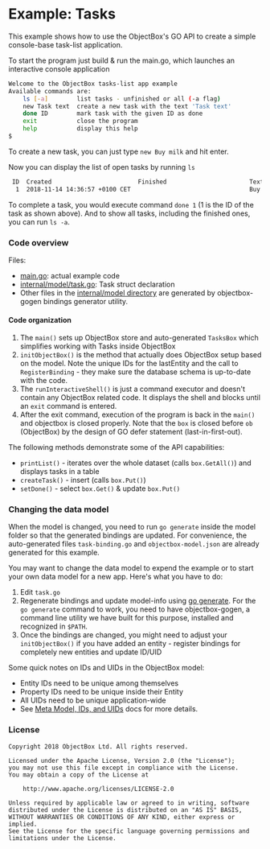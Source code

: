 # Example: Tasks
This example shows how to use the ObjectBox's GO API to create a simple console-base task-list application.

To start the program just build & run the main.go, which launches an interactive console application

```bash
Welcome to the ObjectBox tasks-list app example
Available commands are: 
    ls [-a]        list tasks - unfinished or all (-a flag)
    new Task text  create a new task with the text 'Task text'
    done ID        mark task with the given ID as done
    exit           close the program
    help           display this help
$ 
```

To create a new task, you can just type `new Buy milk` and hit enter. 

Now you can display the list of open tasks by running `ls`
```bash
 ID  Created                        Finished                       Text
  1  2018-11-14 14:36:57 +0100 CET                                 Buy milk
```

To complete a task, you would execute command `done 1` (1 is the ID of the task as shown above).
And to show all tasks, including the finished ones, you can run `ls -a`.

### Code overview
Files:

* [main.go](main.go): actual example code
* [internal/model/task.go](internal/model/task.go): Task struct declaration
* Other files in the [internal/model directory](internal/model) are generated by objectbox-gogen bindings generator utility.

#### Code organization

1. The `main()` sets up ObjectBox store and auto-generated `TasksBox` which simplifies working with Tasks inside ObjectBox  
1. `initObjectBox()` is the method that actually does ObjectBox setup based on the model. Note the unique IDs for the lastEntity 
and the call to `RegisterBinding` - they make sure the database schema is up-to-date with the code. 
1. The `runInteractiveShell()` is just a command executor and doesn't contain any ObjectBox related code. 
It displays the shell and blocks until an `exit` command is entered.
1. After the exit command, execution of the program is back in the `main()` and objectbox is closed properly.
Note that the `box` is closed before `ob` (ObjectBox) by the design of GO defer statement (last-in-first-out).

The following methods demonstrate some of the API capabilities: 

* `printList()` - iterates over the whole dataset (calls `box.GetAll()`) and displays tasks in a table
* `createTask()` - insert (calls `box.Put()`) 
* `setDone()` - select `box.Get()` & update `box.Put()`
 
### Changing the data model
When the model is changed, you need to run `go generate` inside the model folder so that the generated bindings are updated.
For convenience, the auto-generated files `task-binding.go` and `objectbox-model.json` are already generated for this example.

You may want to change the data model to expend the example or to start your own data model for a new app.
Here's what you have to do:

1. Edit `task.go` 
2. Regenerate bindings and update model-info using [go generate](https://blog.golang.org/generate). 
For the `go generate` command to work, you need to have objectbox-gogen, a command line utility we have built for this purpose, installed and recognized in `$PATH`.
3. Once the bindings are changed, you might need to adjust your `initObjectBox()` if you have added an entity - register bindings for completely new entities and update ID/UID

Some quick notes on IDs and UIDs in the ObjectBox model:

* Entity IDs need to be unique among themselves
* Property IDs need to be unique inside their Entity
* All UIDs need to be unique application-wide
* See [Meta Model, IDs, and UIDs](https://docs.objectbox.io/advanced/meta-model-ids-and-uids) docs for more details.

### License
    Copyright 2018 ObjectBox Ltd. All rights reserved.
    
    Licensed under the Apache License, Version 2.0 (the "License");
    you may not use this file except in compliance with the License.
    You may obtain a copy of the License at
    
        http://www.apache.org/licenses/LICENSE-2.0
    
    Unless required by applicable law or agreed to in writing, software
    distributed under the License is distributed on an "AS IS" BASIS,
    WITHOUT WARRANTIES OR CONDITIONS OF ANY KIND, either express or implied.
    See the License for the specific language governing permissions and
    limitations under the License.
